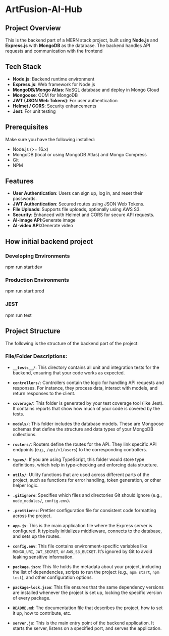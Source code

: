 # ArtFusion-AI-Hub
## Project Overview
This is the backend part of a MERN stack project, built using **Node.js** and **Express.js** with **MongoDB** as the database. The backend handles API requests and communication with the frontend

## Tech Stack
- **Node.js**: Backend runtime environment
- **Express.js**: Web framework for Node.js
- **MongoDB/Mongo Atlas**: NoSQL database and deploy in Mongo Cloud
- **Mongoose**: ODM for MongoDB
- **JWT (JSON Web Tokens)**: For user authentication
- **Helmet / CORS**: Security enhancements
- **Jest**: For unit testing

## Prerequisites
Make sure you have the following installed:
- Node.js (>= 16.x)
- MongoDB (local or using MongoDB Atlas) and Mongo Compress
- Git
- NPM

## Features
- **User Authentication**: Users can sign up, log in, and reset their passwords.
- **JWT Authentication**: Secured routes using JSON Web Tokens.
- **File Uploads**: Supports file uploads, optionally using AWS S3.
- **Security**: Enhanced with Helmet and CORS for secure API requests.
- **AI-image API**:Generate image
- **AI-video API**:Generate video

## How initial backend project
### Developing Environments
npm run start:dev
### Production Environments
npm run start:prod
### JEST
npm run test

## Project Structure
The following is the structure of the backend part of the project:


### File/Folder Descriptions:

- **`__tests__/`**: This directory contains all unit and integration tests for the backend, ensuring that your code works as expected.

- **`controllers/`**: Controllers contain the logic for handling API requests and responses. For instance, they process data, interact with models, and return responses to the client.

- **`coverage/`**: This folder is generated by your test coverage tool (like Jest). It contains reports that show how much of your code is covered by the tests.

- **`models/`**: This folder includes the database models. These are Mongoose schemas that define the structure and data types of your MongoDB collections.

- **`routers/`**: Routers define the routes for the API. They link specific API endpoints (e.g., `/api/v1/users`) to the corresponding controllers.

- **`types/`**: If you are using TypeScript, this folder would store type definitions, which help in type-checking and enforcing data structure.

- **`utils/`**: Utility functions that are used across different parts of the project, such as functions for error handling, token generation, or other helper logic.

- **`.gitignore`**: Specifies which files and directories Git should ignore (e.g., `node_modules/`, `config.env`).

- **`.prettierrc`**: Prettier configuration file for consistent code formatting across the project.

- **`app.js`**: This is the main application file where the Express server is configured. It typically initializes middleware, connects to the database, and sets up the routes.

- **`config.env`**: This file contains environment-specific variables like `MONGO_URI`, `JWT_SECRET`, or `AWS_S3_BUCKET`. It’s ignored by Git to avoid leaking sensitive information.

- **`package.json`**: This file holds the metadata about your project, including the list of dependencies, scripts to run the project (e.g., `npm start`, `npm test`), and other configuration options.

- **`package-lock.json`**: This file ensures that the same dependency versions are installed whenever the project is set up, locking the specific version of every package.

- **`README.md`**: The documentation file that describes the project, how to set it up, how to contribute, etc.

- **`server.js`**: This is the main entry point of the backend application. It starts the server, listens on a specified port, and serves the application.
